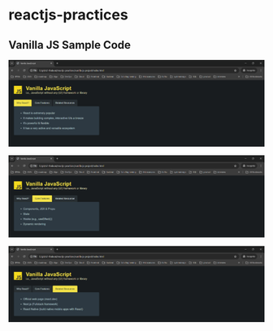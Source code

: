 # reactjs-practices

## Vanilla JS Sample Code

![alt text](./assets/image-0.png)

![alt text](./assets/image-1.png)

![alt text](./assets/image-2.png)